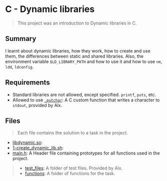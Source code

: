 # C - Dynamic libraries

> This project was an introduction to Dynamic libraries in C.

## Summary

I learnt about dynamic libraries, how they work, how to create and use them, the differences between static and shared libraries. Also, the environment variable `$LD_LIBRARY_PATH` and how to use it and how to use `nm`, `ldd`, `ldconfig`.

## Requirements

- Standard libraries are not allowed, except specified. `printf`, `puts`, etc.
- Allowed to use [`_putchar`](https://github.com/alx-tools/_putchar.c/blob/master/_putchar.c): A
C custom function that writes a character to `stdout`, provided by Alx.

## Files

> Each file contains the solution to a task in the project.

- [libdynamic.so]():
- [1-create_dynamic_lib.sh]():
- [main.h](https://github.com/Ebube-Ochemba/alx-low_level_programming/blob/master/0x18-dynamic_libraries/main.h): A Header file containing prototypes for all functions used in the project.

> - [test_files](): A folder of test files. Provided by Alx.
> - [functions](https://github.com/Ebube-Ochemba/alx-low_level_programming/tree/master/0x18-dynamic_libraries/functions): A folder of functions for the task.
